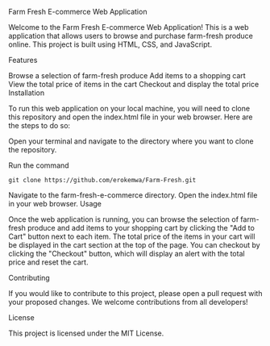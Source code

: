 Farm Fresh E-commerce Web Application

Welcome to the Farm Fresh E-commerce Web Application! This is a web application that allows users to browse and purchase farm-fresh produce online. This project is built using HTML, CSS, and JavaScript.

Features

Browse a selection of farm-fresh produce
Add items to a shopping cart
View the total price of items in the cart
Checkout and display the total price
Installation

To run this web application on your local machine, you will need to clone this repository and open the index.html file in your web browser. Here are the steps to do so:

Open your terminal and navigate to the directory where you want to clone the repository.

Run the command 

```git clone https://github.com/erokemwa/Farm-Fresh.git```

Navigate to the farm-fresh-e-commerce directory.
Open the index.html file in your web browser.
Usage

Once the web application is running, you can browse the selection of farm-fresh produce and add items to your shopping cart by clicking the "Add to Cart" button next to each item. The total price of the items in your cart will be displayed in the cart section at the top of the page. You can checkout by clicking the "Checkout" button, which will display an alert with the total price and reset the cart.

Contributing

If you would like to contribute to this project, please open a pull request with your proposed changes. We welcome contributions from all developers!

License

This project is licensed under the MIT License.
